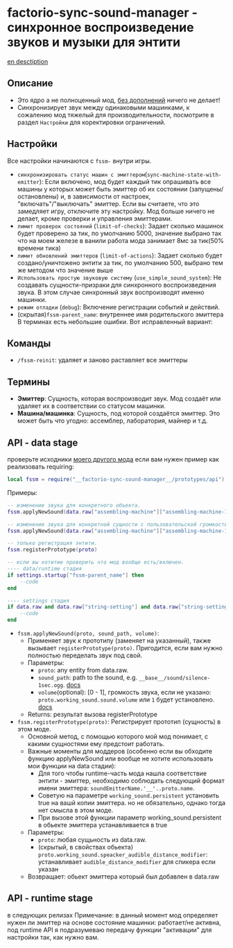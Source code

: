 # factorio-sync-sound-manager - синхронное воспроизведение звуков и музыки для энтити

[en desctiption](https://github.com/asvdvl/factorio-sync-sound-manager/blob/master/README.md)

## Описание
- Это ядро а не полноценный мод, [без дополнений](https://mods.factorio.com/mod/factorio-sync-sound-manager/dependencies?direction=in&sort=idx&filter=required) ничего не делает!
- Синхронизирует звук между одинаковыми машинками, к сожалению мод тяжелый для производительности, посмотрите в раздел `Настройки` для коректировки ограничений. 

## Настройки
Все настройки начинаются с `fssm-` внутри игры.
- `синхронизировать статус машин с эмиттером`(`sync-machine-state-with-emitter`): Если включено, мод будет каждый тик опрашивать все машины у которых может быть эмиттер об их состоянии (запущены/остановлены) и, в зависимости от настроек, "включать"/"выключать" эмиттер. Если вы считаете, что это замедляет игру, отключите эту настройку. Мод больше ничего не делает, кроме проверки и управления эмиттерами.
- `лимит проверок состояний` (`limit-of-checks`): Задает сколько машинок будет проверено за тик, по умолчанию 5000, значение выбрано так что на моем железе в ванили работа мода занимает 8мс за тик(50% времени тика)
- `лимит обновлений эмиттеров` (`limit-of-actions`): Задает сколько будет создано/уничтожено энтити за тик, по умолчанию 500, выбрано тем же методом что значение выше
- `Использовать простую звуковую систему` (`use_simple_sound_system`): Не создавать сущности-призраки для синхронного воспроизведения звука. В этом случае синхронный звук воспроизводят именно машинки.
- `режим отладки` (`debug`): Включение регистрации событий и действий.
- (скрытая)`fssm-parent_name`: внутреннее имя родительского эмиттера
В терминах есть небольшие ошибки. Вот исправленный вариант:

## Команды
- `/fssm-reinit`: удаляет и заново раставляет все эмиттеры

## Термины
- **Эмиттер**: Сущность, которая воспроизводит звук. Мод создаёт или удаляет их в соответствии со статусом машинки.
- **Машина/машинка**: Сущность, под которой создаётся эмиттер. Это может быть что угодно: ассемблер, лаборатория, майнер и т.д.

## API - data stage
проверьте исходники [моего другого мода](https://mods.factorio.com/mod/factorio-synced-labs-sound) если вам нужен пример как реализовать
requiring:
```lua
local fssm = require("__factorio-sync-sound-manager__/prototypes/api")
```
Примеры:
```lua
-- изменение звука для конкретного объекта.
fssm.applyNewSound(data.raw["assembling-machine"]["assembling-machine-1"], "__my-mod__/my-sound.ogg")

-- изменение звука для конкретной сущности с пользовательской громкостью.
fssm.applyNewSound(data.raw["assembling-machine"]["assembling-machine-1"], "__my-mod__/my-sound.ogg", 0.7)

-- только регистрация энтити.
fssm.registerPrototype(proto)

-- если вы хотитие проверить что мод вообще есть/включен.
---- data/runtime стадия
if settings.startup["fssm-parent_name"] then
    --code
end

---- settings стадия
if data.raw and data.raw["string-setting"] and data.raw["string-setting"]["fssm-parent_name"] then
    --code
end
```
- `fssm.applyNewSound(proto, sound_path, volume)`:
    - Применяет звук к прототипу (заменяет на указанный), также вызывает `registerPrototype(proto)`.
    Пригодится, если вам нужно полностью переделать звук под свой.
    - Параметры:
        - `proto`: any entity from data.raw.
        - `sound_path`: path to the sound, e.g. `__base__/sound/silence-1sec.ogg`. [docs](https://lua-api.factorio.com/latest/types/FileName.html)
        - `volume`(optional): [0 - 1], громкость звука, если не указано: `proto.working_sound.sound.volume` или `1` будет установлено. [docs](https://lua-api.factorio.com/latest/types/Sound.html#volume)
    - Returns: результат вызова registerPrototype
- `fssm.registerPrototype(proto)`: Регистрирует прототип (сущность) в этом моде.
    - Основной метод, с помощью которого мой мод понимает, с какими сущностями ему предстоит работать.
    - Важные моменты для моддеров (особенно если вы обходите функцию applyNewSound или вообще не хотите использовать мои функции на datа стадии):
        - Для того чтобы runtime-часть мода нашла соответствие энтити - эмиттер, необходимо соблюдать следующий формат имени эмиттера: `soundEmitterName.'__'..proto.name`.
        - Советую на параметре `working_sound.persistent` установить true на вашй копии эмиттера. но не обязательно, однако тогда нет смысла в этом моде.
        - При вызове этой функции параметр working_sound.persistent в обьекте эмиттера устанавливается в true
    - Параметры:
        - `proto`: любая сущьность из data.raw.
        - (скрытый, в свойствах обьекта) `proto.working_sound.speacker_audible_distance_modifier`: устанавливает `audible_distance_modifier` для спикера если указан
    - Возвращает: обьект эмиттера который был добавлен в data.raw

## API - runtime stage
в следующих релизах
Примечание: в данный момент мод определяет нужен ли эмиттер на основе состояние машинки: работает/не активна, под runtime API я подразумеваю передачу функции "активации" для настройки так, как нужно вам.